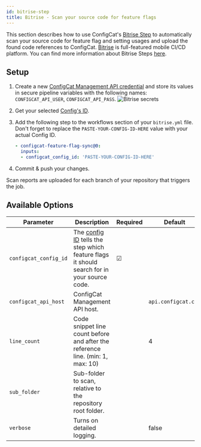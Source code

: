 ```yaml
---
id: bitrise-step
title: Bitrise - Scan your source code for feature flags
---
```


This section describes how to use ConfigCat's <a target="_blank" href="https://www.bitrise.io/integrations/steps/configcat-feature-flag-sync">Bitrise Step</a>
to automatically scan your source code for feature flag and setting usages and upload the found code references to ConfigCat.
<a target="_blank" href="https://www.bitrise.io/">Bitrise</a> is full-featured mobile CI/CD platform. You can find more information about Bitrise Steps <a target="_blank" href="https://devcenter.bitrise.io/en/steps-and-workflows/introduction-to-steps.html">here</a>.

## Setup
1. Create a new <a target="_blank" href="https://app.configcat.com/my-account/public-api-credentials">ConfigCat Management API credential</a> and store its values in secure pipeline variables with the following names: `CONFIGCAT_API_USER`, `CONFIGCAT_API_PASS`.
    <img className="bordered" src="/docs/assets/cli/scan/bitrise_secrets.png" alt="Bitrise secrets" />

2. Get your selected [Config's ID](/docs/advanced/code-references/overview#config-id).

3. Add the following step to the workflows section of your `bitrise.yml` file.
   Don't forget to replace the `PASTE-YOUR-CONFIG-ID-HERE` value with your actual Config ID.
    ```yaml
    - configcat-feature-flag-sync@0:
      inputs:
      - configcat_config_id: 'PASTE-YOUR-CONFIG-ID-HERE'
    ```

4. Commit & push your changes.

Scan reports are uploaded for each branch of your repository that triggers the job. 

## Available Options

| Parameter             | Description                                                                    | Required   | Default             |
| --------------------- | ------------------------------------------------------------------------------ | ---------- | ------------------- |
| `configcat_config_id` | The [config ID](https://configcat.com/docs/advanced/code-references/overview#config-id) tells the step which feature flags it should search for in your source code. | &#9745;    |                     |
| `configcat_api_host`  | ConfigCat Management API host.                                                 |            | `api.configcat.com` |
| `line_count`          | Code snippet line count before and after the reference line. (min: 1, max: 10) |            | 4                   |
| `sub_folder`          | Sub-folder to scan, relative to the repository root folder.                    |            |                     |
| `verbose`             | Turns on detailed logging.                                                     |            | false               |

